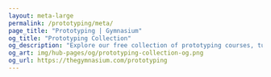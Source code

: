 ```yaml
---
layout: meta-large
permalink: /prototyping/meta/
page_title: "Prototyping | Gymnasium"
og_title: "Prototyping Collection"
og_description: "Explore our free collection of prototyping courses, tutorials, webinars, articles, and jobs."
og_art: img/hub-pages/og/prototyping-collection-og.png
og_url: https://thegymnasium.com/prototyping
---
```

